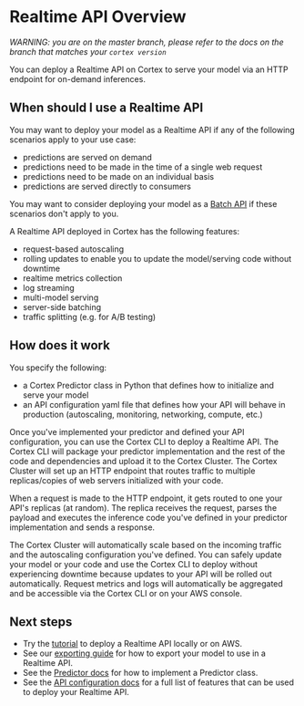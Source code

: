 # Realtime API Overview

_WARNING: you are on the master branch, please refer to the docs on the branch that matches your `cortex version`_

You can deploy a Realtime API on Cortex to serve your model via an HTTP endpoint for on-demand inferences.

## When should I use a Realtime API

You may want to deploy your model as a Realtime API if any of the following scenarios apply to your use case:

* predictions are served on demand
* predictions need to be made in the time of a single web request
* predictions need to be made on an individual basis
* predictions are served directly to consumers

You may want to consider deploying your model as a [Batch API](batchapi.md) if these scenarios don't apply to you.

A Realtime API deployed in Cortex has the following features:

* request-based autoscaling
* rolling updates to enable you to update the model/serving code without downtime
* realtime metrics collection
* log streaming
* multi-model serving
* server-side batching
* traffic splitting (e.g. for A/B testing)

## How does it work

You specify the following:

* a Cortex Predictor class in Python that defines how to initialize and serve your model
* an API configuration yaml file that defines how your API will behave in production (autoscaling, monitoring, networking, compute, etc.)

Once you've implemented your predictor and defined your API configuration, you can use the Cortex CLI to deploy a Realtime API. The Cortex CLI will package your predictor implementation and the rest of the code and dependencies and upload it to the Cortex Cluster. The Cortex Cluster will set up an HTTP endpoint that routes traffic to multiple replicas/copies of web servers initialized with your code.

When a request is made to the HTTP endpoint, it gets routed to one your API's replicas (at random). The replica receives the request, parses the payload and executes the inference code you've defined in your predictor implementation and sends a response.

The Cortex Cluster will automatically scale based on the incoming traffic and the autoscaling configuration you've defined. You can safely update your model or your code and use the Cortex CLI to deploy without experiencing downtime because updates to your API will be rolled out automatically. Request metrics and logs will automatically be aggregated and be accessible via the Cortex CLI or on your AWS console.

## Next steps

* Try the [tutorial](../../examples/sklearn/iris-classifier/README.md) to deploy a Realtime API locally or on AWS.
* See our [exporting guide](../guides/exporting.md) for how to export your model to use in a Realtime API.
* See the [Predictor docs](realtimeapi/predictors.md) for how to implement a Predictor class.
* See the [API configuration docs](realtimeapieapi/api-configuration.md) for a full list of features that can be used to deploy your Realtime API.

